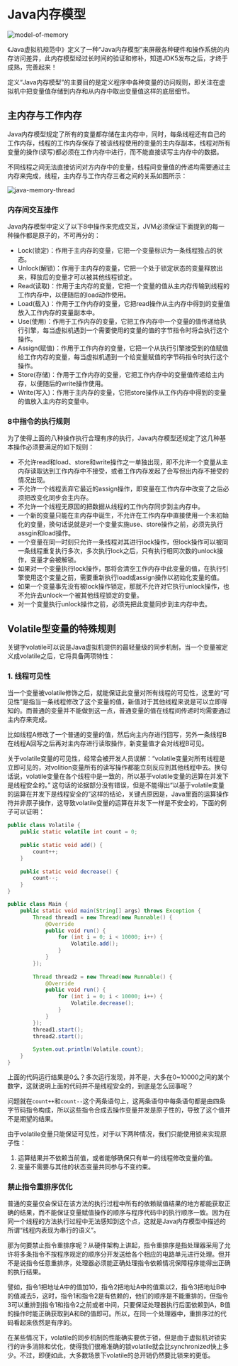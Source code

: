 # Java内存模型

![model-of-memory](https://i.loli.net/2021/05/19/qDQepMjCIZ5mrOG.png)

《Java虚拟机规范中》定义了一种“Java内存模型”来屏蔽各种硬件和操作系统的内存访问差异，此内存模型经过长时间的验证和修补，知道JDK5发布之后，才终于成熟，完善起来！

定义“Java内存模型”的主要目的是定义程序中各种变量的访问规则，即关注在虚拟机中把变量值存储到内存和从内存中取出变量值这样的底层细节。

## 主内存与工作内存

Java内存模型规定了所有的变量都存储在主内存中，同时，每条线程还有自己的工作内存，线程的工作内存保存了被该线程使用的变量的主内存副本，线程对所有变量的操作(读写)都必须在工作内存中进行，而不能直接读写主内存中的数据。

不同线程之间无法直接访问对方内存中的变量，线程间变量值的传递均需要通过主内存来完成，线程，主内存与工作内存三者之间的关系如图所示：

![java-memory-thread](https://i.loli.net/2021/05/19/s9PMqglGiTIrLh3.png)

### 内存间交互操作

Java内存模型中定义了以下8中操作来完成交互，JVM必须保证下面提到的每一种操作都是原子的，不可再分的：

* Lock(锁定)：作用于主内存的变量，它把一个变量标识为一条线程独占的状态。
* Unlock(解锁)：作用于主内存的变量，它把一个处于锁定状态的变量释放出来，释放后的变量才可以被其他线程锁定。
* Read(读取)：作用于主内存的变量，它把一个变量的值从主内存传输到线程的工作内存中，以便随后的load动作使用。
* Load(载入)：作用于工作内存的变量，它把read操作从主内存中得到的变量值放入工作内存的变量副本中。
* Use(使用)：作用于工作内存的变量，它把工作内存中一个变量的值传递给执行引擎，每当虚拟机遇到一个需要使用的变量的值的字节指令时将会执行这个操作。
* Assign(赋值)：作用于工作内存的变量，它把一个从执行引擎接受到的值赋值给工作内存的变量，每当虚拟机遇到一个给变量赋值的字节码指令时执行这个操作。
* Store(存储)：作用于工作内存的变量，它把工作内存中的变量值传递给主内存，以便随后的write操作使用。
* Write(写入)：作用于主内存的变量，它把store操作从工作内存中得到的变量的值放入主内存的变量中。

### 8中指令的执行规则

为了使得上面的八种操作执行合理有序的执行，Java内存模型还规定了这几种基本操作必须要满足的如下规则：

* 不允许read和load、store和write操作之一单独出现，即不允许一个变量从主内存读取达到工作内存中不接受，或者工作内存发起了会写但出内存不接受的情况出现。
* 不允许一个线程丢弃它最近的assign操作，即变量在工作内存中改变了之后必须把改变化同步会主内存。
* 不允许一个线程无原因的把数据从线程的工作内存同步到主内存中。
* 一个新的变量只能在主内存中诞生，不允许在工作内存中直接使用一个未初始化的变量，换句话说就是对一个变量实施use、store操作之前，必须先执行assgin和load操作。
* 一个变量在同一时刻只允许一条线程对其进行lock操作，但lock操作可以被同一条线程重复执行多次，多次执行lock之后，只有执行相同次数的unlock操作，变量才会被解锁。
* 如果对一个变量执行lock操作，那将会清空工作内存中此变量的值，在执行引擎使用这个变量之前，需要重新执行load或assign操作以初始化变量的值。
* 如果一个变量事先没有被lock操作锁定，那就不允许对它执行unlock操作，也不允许去unlock一个被其他线程锁定的变量。
* 对一个变量执行unlock操作之前，必须先把此变量同步到主内存中去。

## Volatile型变量的特殊规则

关键字volatile可以说是Java虚拟机提供的最轻量级的同步机制，当一个变量被定义成volatile之后，它将具备两项特性：

### 1. 线程可见性

当一个变量被volatile修饰之后，就能保证此变量对所有线程的可见性，这里的“可见性”是指当一条线程修改了这个变量的值，新值对于其他线程来说是可以立即得知的。而普通的变量并不能做到这一点，普通变量的值在线程间传递时均需要通过主内存来完成。

比如线程A修改了一个普通的变量的值，然后向主内存进行回写，另外一条线程B在线程A回写之后再对主内存进行读取操作，新变量值才会对线程B可见。

关于volatile变量的可见性，经常会被开发人员误解：“volatile变量对所有线程是立即可见的，对volition变量所有的读写操作都能立刻反应到其他线程中去。换句话说，volatile变量在各个线程中是一致的，所以基于volatile变量的运算在并发下是线程安全的。” 这句话的论据部分没有错误，但是不能得出“以基于volatile变量的运算在并发下是线程安全的”这样的结论，关键点原因是，Java里面的运算操作符并非原子操作，这导致volatile变量的运算在并发下一样是不安全的，下面的例子可以证明：

```java
public class Volatile {
    public static volatile int count = 0;
    
    public static void add() {
        count++;
    }
    
    public static void decrease() {
        count--;
    }
}

public class Main {
    public static void main(String[] args) throws Exception {
        Thread thread1 = new Thread(new Runnable() {
            @Override
            public void run() {
                for (int i = 0; i < 10000; i++) {
                    Volatile.add();
                }
            }
        });
    
        Thread thread2 = new Thread(new Runnable() {
            @Override
            public void run() {
                for (int i = 0; i < 10000; i++) {
                    Volatile.decrease();
                }
            }
        });
        thread1.start();
        thread2.start();
    
        System.out.println(Volatile.count);
    }
}
```

上面的代码运行结果是0么？多次运行发现，并不是，大多在0~10000之间的某个数字，这就说明上面的代码并不是线程安全的，到底是怎么回事呢？

问题就在`count++`和`count--`这个两条语句上，这两条语句中每条语句都是由四条字节码指令构成，所以这些指令合成去操作变量并发是原子性的，导致了这个值并不是期望的结果。

由于volatile变量只能保证可见性，对于以下两种情况，我们只能使用锁来实现原子性：

1. 运算结果并不依赖当前值，或者能够确保只有单一的线程修改变量的值。
2. 变量不需要与其他的状态变量共同参与不变约束。

### 禁止指令重排序优化

普通的变量仅会保证在该方法的执行过程中所有的依赖赋值结果的地方都能获取正确的结果，而不能保证变量赋值操作的顺序与程序代码中的执行顺序一致。因为在同一个线程的方法执行过程中无法感知到这个点，这就是Java内存模型中描述的所谓“线程内表现为串行的语义”。

那为何要禁止指令重排序呢？从硬件架构上讲起，指令重排序是指处理器采用了允许将多条指令不按程序规定的顺序分开发送给各个相应的电路单元进行处理。但并不是说指令任意重排序，处理器必须能正确处理指令依赖情况保障程序能得出正确的执行结果。

譬如，指令1把地址A中的值加10，指令2把地址A中的值乘以2，指令3把地址B中的值减去5，这时，指令1和指令2是有依赖的，他们的顺序是不能重排的，但指令3可以重排到指令1和指令2之前或者中间，只要保证处理器执行后面依赖到A，B值的操作时能正确获取到A和B的值即可。所以，在同一个处理器中，重排序过的代码看起来依然是有序的。

在某些情况下，volatile的同步机制的性能确实要优于锁，但是由于虚拟机对锁实行的许多消除和优化，使得我们很难准确的锁volatile就会比synchronized快上多少。不过，即便如此，大多数场景下volatile的总开销仍然要比锁来的更低。

